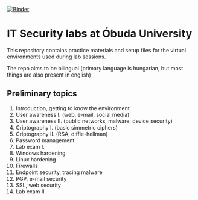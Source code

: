 [![Binder](https://mybinder.org/badge_logo.svg)](https://mybinder.org/v2/gh/mcree/oe-itseclabs/master?urlpath=lab)

# IT Security labs at Óbuda University

This repository contains practice materials and setup 
files for the virtual environments used during lab sessions.

The repo aims to be bilingual (primary language is hungarian,
but most things are also present in english)

## Preliminary topics
1. Introduction, getting to know the environment
2. User awareness I. (web, e-mail, social media)
3. User awareness II. (public networks, malware, device security)
4. Criptography I. (basic simmetric ciphers)
5. Criptography II. (RSA, diffie-hellman)
6. Password management
7. Lab exam I.
8. Windows hardening
9. Linux hardening
10. Firewalls
11. Endpoint security, tracing malware
12. PGP, e-mail security
13. SSL, web security
14. Lab exam II.

